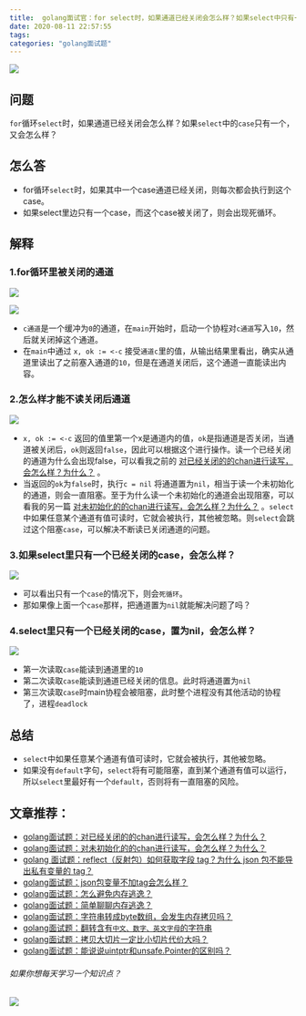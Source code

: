 ```yaml
---
title:  golang面试官：for select时，如果通道已经关闭会怎么样？如果select中只有一个case呢？
date: 2020-08-11 22:57:55
tags:
categories: "golang面试题"
---
```


![](https://imgconvert.csdnimg.cn/aHR0cHM6Ly9pbWdrci5jbi1iai51ZmlsZW9zLmNvbS8yNDFlZTVhYy1kMGY1LTQzZDEtYTU5ZC0yMzExODgzNzMzNDkucG5n?x-oss-process=image/format,png)

<!-- more -->
## 问题
`for`循环`select`时，如果通道已经关闭会怎么样？如果`select`中的`case`只有一个，又会怎么样？
	

## 怎么答
- for循环`select`时，如果其中一个case通道已经关闭，则每次都会执行到这个case。
- 如果select里边只有一个case，而这个case被关闭了，则会出现死循环。



## 解释
### 1.for循环里被关闭的通道
    
![](https://imgconvert.csdnimg.cn/aHR0cHM6Ly9pbWdrci5jbi1iai51ZmlsZW9zLmNvbS9jNmU5MzM4MS03YTk3LTRmMDgtODljOS1lODkwNDg1YmE2YmUucG5n?x-oss-process=image/format,png)

![](https://imgconvert.csdnimg.cn/aHR0cHM6Ly9pbWdrci5jbi1iai51ZmlsZW9zLmNvbS84OWMxMWU0OS0zYThiLTQxYTAtYmE3MC1mZmQwZWRkOTExMTcucG5n?x-oss-process=image/format,png)
 - `c通道`是一个缓冲为`0`的通道，在`main`开始时，启动一个协程对`c通道`写入`10`，然后就关闭掉这个通道。
- 在`main`中通过 `x, ok := <-c` 接受`通道c`里的值，从输出结果里看出，确实从通道里读出了之前塞入通道的`10`，但是在通道关闭后，这个通道一直能读出内容。



### 2.怎么样才能不读关闭后通道

![](https://imgconvert.csdnimg.cn/aHR0cHM6Ly9pbWdrci5jbi1iai51ZmlsZW9zLmNvbS9lNDlmNDE4Mi03MGQyLTQxYjAtODRjYy05M2VkMzMxYjc3YjUucG5n?x-oss-process=image/format,png)


- `x, ok := <-c` 返回的值里第一个x是通道内的值，`ok`是指通道是否关闭，当通道被关闭后，`ok`则返回`false`，因此可以根据这个进行操作。读一个已经关闭的通道为什么会出现false，可以看我之前的 [对已经关闭的的chan进行读写，会怎么样？为什么？](https://mp.weixin.qq.com/s/qm-8pvHBVRmLQQ4_DHc1Tw) 。
- 当返回的`ok`为`false`时，执行`c = nil` 将通道置为`nil`，相当于读一个未初始化的通道，则会一直阻塞。至于为什么读一个未初始化的通道会出现阻塞，可以看我的另一篇 [对未初始化的的chan进行读写，会怎么样？为什么？](https://mp.weixin.qq.com/s/ixJu0wrGXsCcGzveCqnr6A) 。`select`中如果任意某个通道有值可读时，它就会被执行，其他被忽略。则`select`会跳过这个阻塞`case`，可以解决不断读已关闭通道的问题。


### 3.如果select里只有一个已经关闭的case，会怎么样？
![](https://imgconvert.csdnimg.cn/aHR0cHM6Ly9pbWdrci5jbi1iai51ZmlsZW9zLmNvbS82ZGMxZDQ1Zi04MDk1LTQ1ODAtODUxNi04MWZmNDdkNTI4MGEucG5n?x-oss-process=image/format,png)
- 可以看出只有一个`case`的情况下，则会`死循环`。
- 那如果像上面一个`case`那样，把通道置为`nil`就能解决问题了吗？

### 4.select里只有一个已经关闭的case，置为nil，会怎么样？
![](https://imgconvert.csdnimg.cn/aHR0cHM6Ly9pbWdrci5jbi1iai51ZmlsZW9zLmNvbS9hZTAyNWU4NS0yNzZjLTQyMDItYWU2Ny0yMGQ4Njk1Y2I3MTQucG5n?x-oss-process=image/format,png)
- 第一次读取`case`能读到通道里的`10`
- 第二次读取`case`能读到通道已经关闭的信息。此时将通道置为`nil`
- 第三次读取`case`时main协程会被阻塞，此时整个进程没有其他活动的协程了，进程`deadlock`


## 总结
- `select`中如果任意某个通道有值可读时，它就会被执行，其他被忽略。
- 如果没有`default`字句，`select`将有可能阻塞，直到某个通道有值可以运行，所以`select`里最好有一个`default`，否则将有一直阻塞的风险。



## 文章推荐： 
- [golang面试题：对已经关闭的的chan进行读写，会怎么样？为什么？](https://mp.weixin.qq.com/s/qm-8pvHBVRmLQQ4_DHc1Tw) 
- [golang面试题：对未初始化的的chan进行读写，会怎么样？为什么？](https://mp.weixin.qq.com/s/ixJu0wrGXsCcGzveCqnr6A) 
- [golang 面试题：​reflect（反射包）如何获取字段 tag​？为什么 json 包不能导出私有变量的 tag？](https://mp.weixin.qq.com/s/WK9StkC3Jfy-o1dUqlo7Dg) 
- [golang面试题：json包变量不加tag会怎么样？](https://mp.weixin.qq.com/s/zZM_iLuopyenI0LD6VYZGw) 
- [golang面试题：怎么避免内存逃逸？](https://mp.weixin.qq.com/s/4QAxGEr9KxtZXyfSG8VoCQ) 
- [golang面试题：简单聊聊内存逃逸？](https://mp.weixin.qq.com/s/4YYR1eYFIFsNOaTxL4Q-eQ) 
- [golang面试题：字符串转成byte数组，会发生内存拷贝吗？](https://mp.weixin.qq.com/s/d80m0hgoKcHfKp4ZXH1M4A)  
- [golang面试题：翻转含有`中文、数字、英文字母`的字符串](https://mp.weixin.qq.com/s/OIRPOszH-rTJp03AeRgnRQ)  
- [golang面试题：拷贝大切片一定比小切片代价大吗？](https://mp.weixin.qq.com/s/hPYdiHYRufimyKT4FcW4HA)   
- [golang面试题：能说说uintptr和unsafe.Pointer的区别吗？](https://mp.weixin.qq.com/s/IkOwh9bh36vK6JgN7b3KjA)

###### 如果你想每天学习一个知识点？
![](https://imgconvert.csdnimg.cn/aHR0cHM6Ly9pbWdrci5jbi1iai51ZmlsZW9zLmNvbS85ODZiZWU0YS03NzQ1LTQ0YjMtYTFhOS0wMzc5ODIzOGNkNmQucG5n?x-oss-process=image/format,png)






